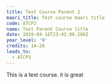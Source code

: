```yaml
---
title: Test Course Parent 2
maori_title: Test course maori title
code: ATCP2
name: Test Parent Course title
date: 2019-04-16T23:42:09.286Z
year_level: '9'
credits: 14-20
leads_to:
  - ATCP3
---
```

This is a test course. it is great
